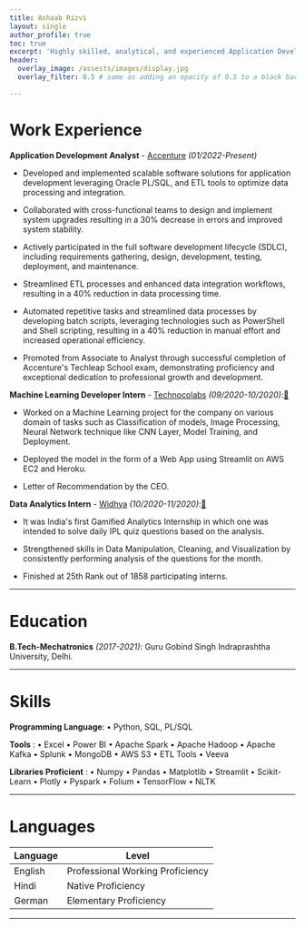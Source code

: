 ```yaml
---
title: Ashaab Rizvi
layout: single
author_profile: true
toc: true
excerpt: 'Highly skilled, analytical, and experienced Application Development Analyst with a relentless drive for innovation and a commitment to excellence. Demonstrated expertise in developing and implementing scalable data processing pipelines, automating tasks, and integrating data seamlessly. Adept at translating business requirements into robust software solutions, leveraging a comprehensive understanding of software development principles and data engineering practices.'
header:
  overlay_image: /assests/images/display.jpg
  overlay_filter: 0.5 # same as adding an opacity of 0.5 to a black background

---
```


# Work Experience

**Application Development Analyst** - [Accenture](https://www.accenture.com/) *(01/2022-Present)*

 - Developed and implemented scalable software solutions for application development leveraging Oracle PL/SQL, and ETL tools to optimize data processing and integration.
 
 - Collaborated with cross-functional teams to design and implement system upgrades resulting in a 30% decrease in errors and improved system stability.
 
 - Actively participated in the full software development lifecycle (SDLC), including requirements gathering, design, development, testing, deployment, and maintenance.
 
 - Streamlined ETL processes and enhanced data integration workflows, resulting in a 40% reduction in data processing time.
 
 - Automated repetitive tasks and streamlined data processes by developing batch scripts, leveraging technologies such as PowerShell and Shell scripting, resulting in a 40% reduction in manual effort and increased operational efficiency.

 - Promoted from Associate to Analyst through successful completion of Accenture's Techleap School exam, demonstrating proficiency and exceptional dedication to professional growth and development. 

**Machine Learning Developer Intern** - [Technocolabs](https://technocolabs.tech/) *(09/2020-10/2020)*:[🔗](https://drive.google.com/file/d/1_olNNOkbUSLH01Wm04pQnVGz-4FabXNk/view?usp=sharing)

 - Worked on a Machine Learning project for the company on various domain of tasks such as Classification of models, Image Processing, Neural Network technique like CNN       Layer, Model Training, and Deployment. 

 - Deployed the model in the form of a Web App using Streamlit on AWS EC2 and Heroku.

 - Letter of Recommendation by the CEO.

 **Data Analytics Intern** - [Widhya](https://widhya.org/) *(10/2020-11/2020)*:[🔗](https://drive.google.com/file/d/1jYSbkAVfjxiYAW6b-Kg81RmTL4zdDw_k/view?usp=sharing)

 - It was India's first Gamified Analytics Internship in which one was intended to solve daily IPL quiz questions based on the analysis.

 - Strengthened skills in Data Manipulation, Cleaning, and Visualization by consistently performing analysis of the questions for the month.

 - Finished at 25th Rank out of 1858 participating interns.

---

# Education

**B.Tech-Mechatronics** *(2017-2021)*: Guru Gobind Singh Indraprashtha University, Delhi.

  
---

# Skills

**Programming Language**: • Python, SQL, PL/SQL

**Tools** : • Excel • Power BI • Apache Spark  • Apache Hadoop • Apache Kafka • Splunk • MongoDB • AWS S3 • ETL Tools • Veeva

**Libraries Proficient** : • Numpy • Pandas • Matplotlib • Streamlit • Scikit-Learn • Plotly • Pyspark • Folium • TensorFlow • NLTK


---

# Languages

| Language | Level  |
|----------|--------|
| English  | Professional Working Proficiency |
| Hindi    | Native Proficiency               |
| German   | Elementary Proficiency           |

---


